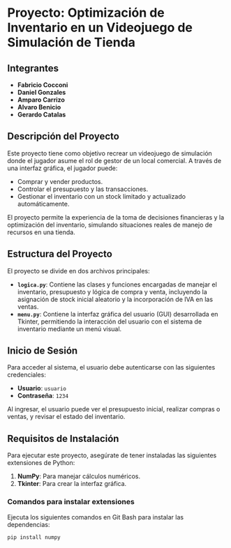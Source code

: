 # Proyecto: Optimización de Inventario en un Videojuego de Simulación de Tienda

## Integrantes
- **Fabricio Cocconi**
- **Daniel Gonzales**
- **Amparo Carrizo**
- **Alvaro Benicio**
- **Gerardo Catalas**

## Descripción del Proyecto
Este proyecto tiene como objetivo recrear un videojuego de simulación donde el jugador asume el rol de gestor de un local comercial. A través de una interfaz gráfica, el jugador puede:
- Comprar y vender productos.
- Controlar el presupuesto y las transacciones.
- Gestionar el inventario con un stock limitado y actualizado automáticamente.

El proyecto permite la experiencia de la toma de decisiones financieras y la optimización del inventario, simulando situaciones reales de manejo de recursos en una tienda.

## Estructura del Proyecto
El proyecto se divide en dos archivos principales:
- **`logica.py`**: Contiene las clases y funciones encargadas de manejar el inventario, presupuesto y lógica de compra y venta, incluyendo la asignación de stock inicial aleatorio y la incorporación de IVA en las ventas.
- **`menu.py`**: Contiene la interfaz gráfica del usuario (GUI) desarrollada en Tkinter, permitiendo la interacción del usuario con el sistema de inventario mediante un menú visual.

## Inicio de Sesión
Para acceder al sistema, el usuario debe autenticarse con las siguientes credenciales:

- **Usuario**: `usuario`
- **Contraseña**: `1234`

Al ingresar, el usuario puede ver el presupuesto inicial, realizar compras o ventas, y revisar el estado del inventario.

## Requisitos de Instalación
Para ejecutar este proyecto, asegúrate de tener instaladas las siguientes extensiones de Python:

1. **NumPy**: Para manejar cálculos numéricos.
2. **Tkinter**: Para crear la interfaz gráfica.

### Comandos para instalar extensiones
Ejecuta los siguientes comandos en Git Bash para instalar las dependencias:

```bash
pip install numpy
